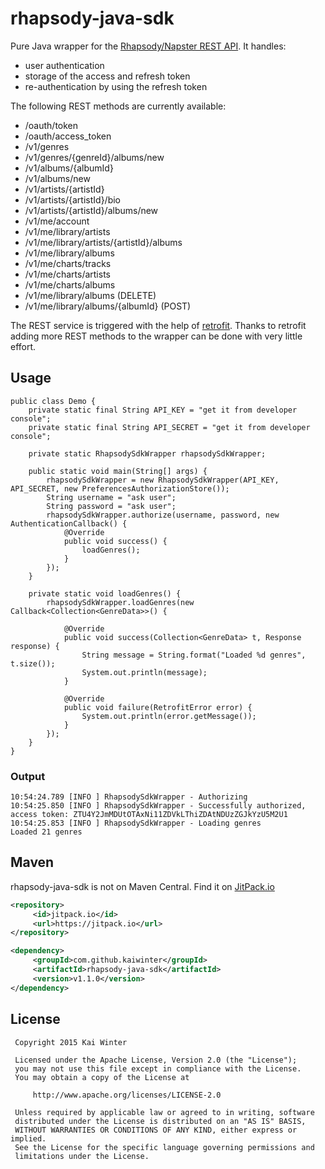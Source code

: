 # rhapsody-java-sdk
Pure Java wrapper for the [Rhapsody/Napster REST API](https://developer.rhapsody.com/api). It handles:
* user authentication
* storage of the access and refresh token
* re-authentication by using the refresh token

The following REST methods are currently available:
* /oauth/token
* /oauth/access_token
* /v1/genres
* /v1/genres/{genreId}/albums/new
* /v1/albums/{albumId}
* /v1/albums/new
* /v1/artists/{artistId}
* /v1/artists/{artistId}/bio
* /v1/artists/{artistId}/albums/new
* /v1/me/account
* /v1/me/library/artists
* /v1/me/library/artists/{artistId}/albums
* /v1/me/library/albums
* /v1/me/charts/tracks
* /v1/me/charts/artists
* /v1/me/charts/albums
* /v1/me/library/albums (DELETE)
* /v1/me/library/albums/{albumId} (POST)

The REST service is triggered with the help of [retrofit](https://github.com/square/retrofit).
Thanks to retrofit adding more REST methods to the wrapper can be done with very little effort.

## Usage
	public class Demo {
		private static final String API_KEY = "get it from developer console";
		private static final String API_SECRET = "get it from developer console";

		private static RhapsodySdkWrapper rhapsodySdkWrapper;

		public static void main(String[] args) {
			rhapsodySdkWrapper = new RhapsodySdkWrapper(API_KEY, API_SECRET, new PreferencesAuthorizationStore());
			String username = "ask user";
			String password = "ask user";
			rhapsodySdkWrapper.authorize(username, password, new AuthenticationCallback() {
				@Override
				public void success() {
					loadGenres();
				}
			});
		}

		private static void loadGenres() {
			rhapsodySdkWrapper.loadGenres(new Callback<Collection<GenreData>>() {

				@Override
				public void success(Collection<GenreData> t, Response response) {
					String message = String.format("Loaded %d genres", t.size());
					System.out.println(message);
				}

				@Override
				public void failure(RetrofitError error) {
					System.out.println(error.getMessage());
				}
			});
		}
	}
	
### Output
	10:54:24.789 [INFO ] RhapsodySdkWrapper - Authorizing
	10:54:25.850 [INFO ] RhapsodySdkWrapper - Successfully authorized, access token: ZTU4Y2JmMDUtOTAxNi11ZDVkLThiZDAtNDUzZGJkYzU5M2U1
	10:54:25.853 [INFO ] RhapsodySdkWrapper - Loading genres
	Loaded 21 genres

## Maven
rhapsody-java-sdk is not on Maven Central. Find it on [JitPack.io](https://jitpack.io/#kaiwinter/rhapsody-java-sdk/v1.1.0)
```xml
<repository>
	 <id>jitpack.io</id>
	 <url>https://jitpack.io</url>
</repository>

<dependency>
	 <groupId>com.github.kaiwinter</groupId>
	 <artifactId>rhapsody-java-sdk</artifactId>
	 <version>v1.1.0</version>
</dependency>
```

## License
     Copyright 2015 Kai Winter
     
     Licensed under the Apache License, Version 2.0 (the "License");
     you may not use this file except in compliance with the License.
     You may obtain a copy of the License at
     
         http://www.apache.org/licenses/LICENSE-2.0
     
     Unless required by applicable law or agreed to in writing, software
     distributed under the License is distributed on an "AS IS" BASIS,
     WITHOUT WARRANTIES OR CONDITIONS OF ANY KIND, either express or implied.
     See the License for the specific language governing permissions and
     limitations under the License.
